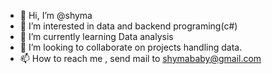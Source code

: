 - 👋 Hi, I’m @shyma
- 👀 I’m interested in data and backend programing(c#)
- 🌱 I’m currently learning Data analysis
- 💞️ I’m looking to collaborate on projects handling data.
- 📫 How to reach me , send mail to shymababy@gmail.com

<!---
shymababy/shymababy is a ✨ special ✨ repository because its `README.md` (this file) appears on your GitHub profile.
You can click the Preview link to take a look at your changes.
--->
